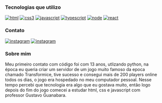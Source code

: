 ### Tecnologias que utilizo
[![html](https://img.shields.io/badge/HTML-239120?style=for-the-badge&logo=html5&logoColor=white)]()
[![css3](https://img.shields.io/badge/CSS-239120?&style=for-the-badge&logo=css3&logoColor=white)]()
[![javascript](https://img.shields.io/badge/JavaScript-F7DF1E?style=for-the-badge&logo=javascript&logoColor=black)]()
[![typescript](https://img.shields.io/badge/TypeScript-007ACC?style=for-the-badge&logo=typescript&logoColor=white)]()
[![node](https://img.shields.io/badge/Node.js-43853D?style=for-the-badge&logo=node.js&logoColor=white)]()
[![react](https://img.shields.io/badge/React-20232A?style=for-the-badge&logo=react&logoColor=61DAFB)]()

### Contato
[![instagram](https://img.shields.io/badge/-@jonas259234_-E4405F?style=flat-square&logo=Instagram&logoColor=white)](https://www.instagram.com/jonas259234/)
[![instagram](https://img.shields.io/badge/-Jonas%20Costa%20Lima-0077B5?style=flat-square&logo=Linkedin&logoColor=white)](https://www.linkedin.com/in/jonas-costa-lima-47b982208/)


### Sobre mim
Meu primeiro contato com código foi com 13 anos, utlizando python, na época eu queria criar um servidor de um jogo muito famoso da epoca chamado Transformice, tive sucesso e consegui mais de 200 players online todos os dias, o jogo era hospedado no meu computador pessoal.
Nesse tempo percebi que tecnologia era algo que eu gostava muito, então logo depois do fim do jogo comecei a estudar html, css e javascript com professor Gustavo Guanabara.
